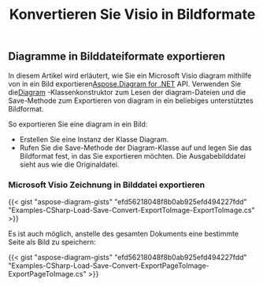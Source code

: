 ﻿---
title:  Konvertieren Sie Visio in Bildformate
linktitle: Konvertieren Sie Visio in Bilder
type: docs
weight: 20
url: /de/net/convert-visio-to-image/
description: Dieses Thema zeigt Ihnen, wie Sie mit Aspose.Diagram Visio in verschiedene Bildformate konvertieren können. Konvertieren Sie Visio, VSD, VSS, VDW, VST, VSDX, VSSX, VSTX, VSDM, VSTM, VSSM in PNG-, JPEG-, BMP-Bilder mit ein paar Zeilen Code.
---
## **Diagramme in Bilddateiformate exportieren**
 In diesem Artikel wird erläutert, wie Sie ein Microsoft Visio diagram mithilfe von in ein Bild exportieren[Aspose.Diagram for .NET](https://products.aspose.com/diagram/net/) API. Verwenden Sie die[Diagram](http://www.aspose.com/api/net/diagram/aspose.diagram/diagram) -Klassenkonstruktor zum Lesen der diagram-Dateien und die Save-Methode zum Exportieren von diagram in ein beliebiges unterstütztes Bildformat.

So exportieren Sie eine diagram in ein Bild:

- Erstellen Sie eine Instanz der Klasse Diagram.
- Rufen Sie die Save-Methode der Diagram-Klasse auf und legen Sie das Bildformat fest, in das Sie exportieren möchten. Die Ausgabebilddatei sieht aus wie die Originaldatei.
### **Microsoft Visio Zeichnung in Bilddatei exportieren**
{{< gist "aspose-diagram-gists" "efd56218048f8b0ab925efd494227fdd" "Examples-CSharp-Load-Save-Convert-ExportToImage-ExportToImage.cs" >}}

Es ist auch möglich, anstelle des gesamten Dokuments eine bestimmte Seite als Bild zu speichern:

{{< gist "aspose-diagram-gists" "efd56218048f8b0ab925efd494227fdd" "Examples-CSharp-Load-Save-Convert-ExportPageToImage-ExportPageToImage.cs" >}}